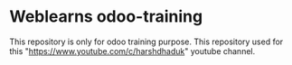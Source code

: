 # Weblearns odoo-training
This repository is only for odoo training purpose.
This repository used for this "https://www.youtube.com/c/harshdhaduk" youtube channel. 
